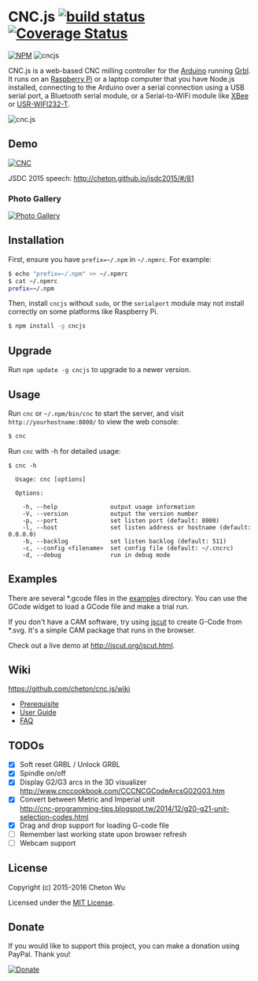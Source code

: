 # CNC.js [![build status](https://travis-ci.org/cheton/cnc.js.svg?branch=master)](https://travis-ci.org/cheton/cnc.js) [![Coverage Status](https://coveralls.io/repos/cheton/cnc.js/badge.svg)](https://coveralls.io/r/cheton/cnc.js)

[![NPM](https://nodei.co/npm/cncjs.png?downloads=true&stars=true)](https://nodei.co/npm/cncjs/)
![cncjs](https://raw.githubusercontent.com/cheton/cnc.js/master/media/banner2.png)

CNC.js is a web-based CNC milling controller for the [Arduino](https://www.arduino.cc/) running [Grbl](https://github.com/grbl/grbl). It runs on an [Raspberry Pi](https://www.raspberrypi.org/) or a laptop computer that you have Node.js installed, connecting to the Arduino over a serial connection using a USB serial port, a Bluetooth serial module, or a  Serial-to-WiFi module like [XBee](https://www.arduino.cc/en/Guide/ArduinoWirelessShieldS2) or [USR-WIFI232-T](https://gist.github.com/ajfisher/1fdbcbbf96b7f2ba73cd).

![cnc.js](https://raw.githubusercontent.com/cheton/cnc.js/master/media/cncjs.png) 

## Demo

[![CNC](http://img.youtube.com/vi/fJyq4fyiGSc/0.jpg)](https://www.youtube.com/watch?v=fJyq4fyiGSc&hd=2 "CNC.js")

JSDC 2015 speech: http://cheton.github.io/jsdc2015/#/81

### Photo Gallery
[![Photo Gallery](https://scontent.xx.fbcdn.net/hphotos-xat1/v/t1.0-9/12118907_10207901191546433_3867236073352040616_n.jpg?oh=97c977c426367130eef35b5e230637c4&oe=56A65008)](https://www.facebook.com/cheton.wu/media_set?set=a.10207901184746263.1073741852.1195704289&type=3)

## Installation
First, ensure you have `prefix=~/.npm` in  `~/.npmrc`. For example:
```bash
$ echo "prefix=~/.npm" >> ~/.npmrc
$ cat ~/.npmrc
prefix=~/.npm
```

Then, install `cncjs` without `sudo`, or the `serialport` module may not install correctly on some platforms like Raspberry Pi.
```bash
$ npm install -g cncjs
```

## Upgrade
Run `npm update -g cncjs` to upgrade to a newer version.

## Usage
Run `cnc` or `~/.npm/bin/cnc` to start the server, and visit `http://yourhostname:8000/` to view the web console:
```bash
$ cnc
```

Run `cnc` with -h for detailed usage:
```
$ cnc -h

  Usage: cnc [options]
  
  Options:

    -h, --help               output usage information
    -V, --version            output the version number
    -p, --port               set listen port (default: 8000)
    -l, --host               set listen address or hostname (default: 0.0.0.0)
    -b, --backlog            set listen backlog (default: 511)
    -c, --config <filename>  set config file (default: ~/.cncrc)
    -d, --debug              run in debug mode
```

## Examples
There are several *.gcode files in the [examples](https://github.com/cheton/cnc.js/tree/master/examples) directory. You can use the GCode widget to load a GCode file and make a trial run.

If you don't have a CAM software, try using [jscut](http://jscut.org/) to create G-Code from *.svg. It's a simple CAM package that runs in the browser.

Check out a live demo at http://jscut.org/jscut.html.

## Wiki
https://github.com/cheton/cnc.js/wiki
* [Prerequisite](https://github.com/cheton/cnc.js/wiki/Prerequisite)
* [User Guide](https://github.com/cheton/cnc.js/wiki/User-Guide)
* [FAQ](https://github.com/cheton/cnc.js/wiki/FAQ)

## TODOs
- [x] Soft reset GRBL / Unlock GRBL
- [x] Spindle on/off
- [x] Display G2/G3 arcs in the 3D visualizer</br>
      http://www.cnccookbook.com/CCCNCGCodeArcsG02G03.htm
- [x] Convert between Metric and Imperial unit<br>
      http://cnc-programming-tips.blogspot.tw/2014/12/g20-g21-unit-selection-codes.html
- [x] Drag and drop support for loading G-code file
- [ ] Remember last working state upon browser refresh
- [ ] Webcam support

## License

Copyright (c) 2015-2016 Cheton Wu

Licensed under the [MIT License](LICENSE).

## Donate

If you would like to support this project, you can make a donation using PayPal. Thank you!

[![Donate](https://www.paypalobjects.com/en_US/i/btn/btn_donateCC_LG.gif)](https://www.paypal.com/cgi-bin/webscr?cmd=_s-xclick&hosted_button_id=38CYN33CWPBR2)
